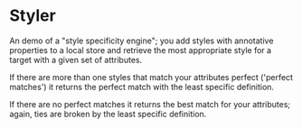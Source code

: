 # Styler

An demo of a "style specificity engine"; you add styles with annotative properties to a local store
and retrieve the most appropriate style for a target with a given set of attributes. 

If there are more than one styles that match your attributes perfect ('perfect matches') it returns the 
perfect match with the least specific definition. 

If there are no perfect matches it returns the best match for your attributes; again, ties are broken
by the least specific definition. 